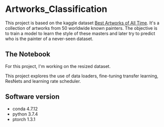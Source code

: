 # Artworks_Classification

This project is based on the kaggle dataset [Best Artworks of All Time](https://www.kaggle.com/ikarus777/best-artworks-of-all-time).
It's a collection of artworks from 50 worldwide known painters. The objective is to train a model to learn the style of these masters and later try to predict who is the painter of a never-seen dataset.

## The Notebook
For this project, I'm working on the resized dataset.

This project explores the use of data loaders, fine-tuning transfer learning, ResNets and learning rate scheduler.

## Software version
* conda 4.7.12
* python 3.7.4
* ptorch 1.3.1
